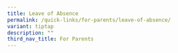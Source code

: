 ```yaml
---
title: Leave of Absence
permalink: /quick-links/for-parents/leave-of-absence/
variant: tiptap
description: ""
third_nav_title: For Parents
---
```

<p></p>